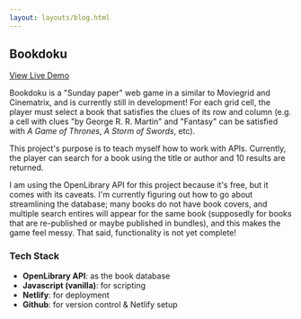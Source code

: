 ```yaml
---
layout: layouts/blog.html
---
```


## <span>B</span>ookdoku

<a class="btn" href="https://bookdoku-app-24892.netlify.app/" target="_blank" rel="noopener noreferrer">View Live Demo</a>

Bookdoku is a "Sunday paper" web game in a similar to Moviegrid and Cinematrix, and is currently still in development! For each grid cell, the player must select a book that satisfies the clues of its row and column (e.g. a cell with clues "by George R. R. Martin" and "Fantasy" can be satisfied with *A Game of Thrones*, *A Storm of Swords*, etc).

This project's purpose is to teach myself how to work with APIs. Currently, the player can search for a book using the title or author and 10 results are returned.

I am using the OpenLibrary API for this project because it's free, but it comes with its caveats. I'm currently figuring out how to go about streamlining the database; many books do not have book covers, and multiple search entires will appear for the same book (supposedly for books that are re-published or maybe published in bundles), and this makes the game feel messy. That said, functionality is not yet complete!

### Tech Stack

+ **OpenLibrary API**: as the book database
+ **Javascript (vanilla)**: for scripting
+ **Netlify**: for deployment
+ **Github**: for version control & Netlify setup